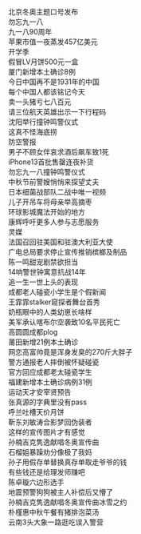 北京冬奥主题口号发布  
勿忘九一八  
九一八90周年  
苹果市值一夜蒸发457亿美元  
开学季  
假冒LV月饼500元一盒  
厦门新增本土确诊8例  
今日中国再不是1931年的中国  
每个中国人都该铭记今天  
卖一头猪亏七八百元  
请三位航天英雄出示一下行程码  
沈阳举行撞钟鸣警仪式  
这真不怪海底捞  
防空警报  
男子不顾女伴哀求酒后飙车致1死  
iPhone13首批售罄连夜补货  
勿忘九一八撞钟鸣警仪式  
中秋节前警嫂悄悄来探望丈夫  
日本细菌战部队二战中唯一视频  
儿子开吊车将母亲举高摘枣  
环球影城魔法开始的地方  
康辉呼吁更多人参与志愿服务  
灵媒  
法国召回驻美国和驻澳大利亚大使  
广电总局要求停止宣传推销槟榔及制品  
陈一鸣甜宠剧禁欲担当  
14响警世钟寓意抗战14年  
追一生一世上头的表现  
成都老人碰瓷小学生是个假新闻  
王霏霏stalker窥探者舞台首秀  
奶瓶眼中的人类幼崽长啥样  
美军承认喀布尔空袭致10名平民死亡  
高圆圆成都plog  
莆田新增21例本土确诊  
网恋高富帅竟是浑身发臭的270斤大胖子  
警方通报老人摔倒被怀疑碰瓷  
官方回应成都老太碰瓷学生  
福建新增本土确诊病例31例  
运动天才安宰贤预告  
张真源的字典里没有pass  
呼兰吐槽天价月饼  
靳东刘敏涛合影梦回伪装者  
这样的宣传图片才有感觉  
孙楠吉克隽逸献唱冬奥宣传曲  
石榴姐暴躁劝分像极了我妈  
孙子用假存单替换真存单取走爷爷的钱  
有些钱还是给理发师赚吧  
陈卓璇六边形选手  
地震预警狗狗被主人补偿后又懵了  
孙楠吉克隽逸献唱冬奥宣传曲冰雪之约  
朴槿惠中秋午餐有猪排泡菜汤  
云南3头大象一路逛吃误入警营  
